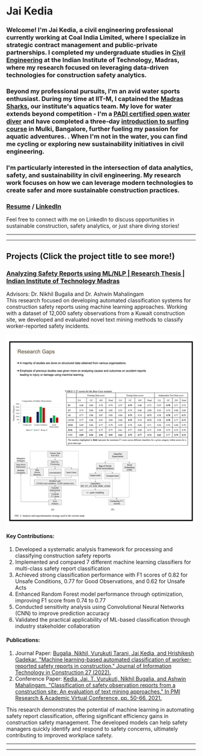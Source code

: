 # Jai Kedia

### Welcome! I'm Jai Kedia, a civil engineering professional currently working at Coal India Limited, where I specialize in strategic contract management and public-private partnerships. I completed my undergraduate studies in [Civil Engineering](https://civil.iitm.ac.in/) at the Indian Institute of Technology, Madras, where my research focused on leveraging data-driven technologies for construction safety analytics. 
### Beyond my professional pursuits, I'm an avid water sports enthusiast. During my time at IIT-M, I captained the [Madras Sharks](https://www.instagram.com/madrassharks?utm_source=ig_web_button_share_sheet&igsh=ZDNlZDc0MzIxNw==), our institute's aquatics team. My love for water extends beyond competition - I'm a [PADI certified open water diver](/images/PADI-certification.png) and have completed a three-day [introduction to surfing course](images/surfingcertificate.pdf) in Mulki, Bangalore, further fueling my passion for aquatic adventures. . When I'm not in the water, you can find me cycling or exploring new sustainability initiatives in civil engineering.
### I'm particularly interested in the intersection of data analytics, safety, and sustainability in civil engineering. My research work focuses on how we can leverage modern technologies to create safer and more sustainable construction practices.
### [Resume](/Resume/Resume_Jai_vF.pdf) / [LinkedIn](https://www.linkedin.com/in/jai-kedia-471293152/)
Feel free to connect with me on LinkedIn to discuss opportunities in sustainable construction, safety analytics, or just share diving stories!

------
------

## Projects (Click the project title to see more!)

### [Analyzing Safety Reports using ML/NLP | Research Thesis | Indian Institute of Technology Madras](/Project/BTP-Review_compressed.pdf)
Advisors: Dr. Nikhil Bugalia and Dr. Ashwin Mahalingam  
This research focused on developing automated classification systems for construction safety reports using machine learning approaches. Working with a dataset of 12,000 safety observations from a Kuwait construction site, we developed and evaluated novel text mining methods to classify worker-reported safety incidents.

![Bachelor Thesis](/images/Collage_BTP.png)

#### Key Contributions:
1. Developed a systematic analysis framework for processing and classifying construction safety reports
2. Implemented and compared 7 different machine learning classifiers for multi-class safety report classification
3. Achieved strong classification performance with F1 scores of 0.82 for Unsafe Conditions, 0.77 for Good Observations, and 0.62 for Unsafe Acts
4. Enhanced Random Forest model performance through optimization, improving F1 score from 0.74 to 0.77
5. Conducted sensitivity analysis using Convolutional Neural Networks (CNN) to improve prediction accuracy
6. Validated the practical applicability of ML-based classification through industry stakeholder collaboration

#### Publications:
1. Journal Paper: [Bugalia, Nikhil, Vurukuti Tarani, Jai Kedia, and Hrishikesh Gadekar. "Machine learning-based automated classification of worker-reported safety reports in construction." Journal of Information Technology in Construction 27 (2022).](/Project/2022_45-ITcon-Bugalia.pdf)
2. Conference Paper: [Kedia, Jai, T. Vurukuti, Nikhil Bugalia, and Ashwin Mahalingam. "Classification of safety observation reports from a construction site: An evaluation of text mining approaches." In PMI Research & Academic Virtual Conference, pp. 50-66. 2021.](/Project/PMI-RAC-2021-Proceeding-Final-Version.pdf)

This research demonstrates the potential of machine learning in automating safety report classification, offering significant efficiency gains in construction safety management. The developed models can help safety managers quickly identify and respond to safety concerns, ultimately contributing to improved workplace safety.

------
------

